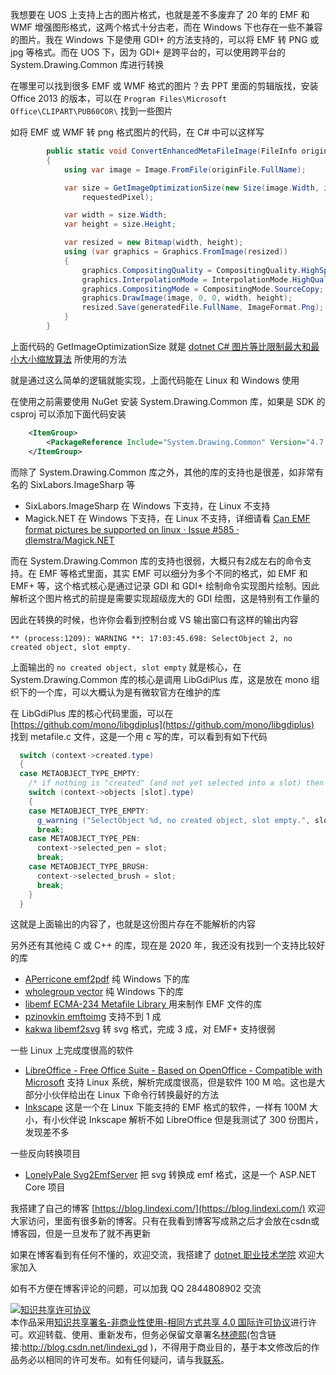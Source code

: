 
我想要在 UOS 上支持上古的图片格式，也就是差不多废弃了 20 年的 EMF 和 WMF 增强图形格式，这两个格式十分古老，而在 Windows 下也存在一些不兼容的图片。我在 Windows 下是使用 GDI+ 的方法支持的，可以将 EMF 转 PNG 或 jpg 等格式。而在 UOS 下，因为 GDI+ 是跨平台的，可以使用跨平台的 System.Drawing.Common 库进行转换

<!--more-->


<!-- CreateTime:2020/8/29 8:37:06 -->

<!-- 发布 -->

在哪里可以找到很多 EMF 或 WMF 格式的图片？去 PPT 里面的剪辑版找，安装 Office 2013 的版本，可以在 `Program Files\Microsoft Office\CLIPART\PUB60COR\` 找到一些图片

如将 EMF 或 WMF 转 png 格式图片的代码，在 C# 中可以这样写

```csharp
        public static void ConvertEnhancedMetaFileImage(FileInfo originFile, FileInfo generatedFile, int requestedPixel)
        {
            using var image = Image.FromFile(originFile.FullName);

            var size = GetImageOptimizationSize(new Size(image.Width, image.Height), MaxWidth * MaxHeight,
                requestedPixel);

            var width = size.Width;
            var height = size.Height;

            var resized = new Bitmap(width, height);
            using (var graphics = Graphics.FromImage(resized))
            {
                graphics.CompositingQuality = CompositingQuality.HighSpeed;
                graphics.InterpolationMode = InterpolationMode.HighQualityBicubic;
                graphics.CompositingMode = CompositingMode.SourceCopy;
                graphics.DrawImage(image, 0, 0, width, height);
                resized.Save(generatedFile.FullName, ImageFormat.Png);
            }
        }
```

上面代码的 GetImageOptimizationSize 就是 [dotnet C# 图片等比限制最大和最小大小缩放算法](https://blog.lindexi.com/post/dotnet-C-%E5%9B%BE%E7%89%87%E7%AD%89%E6%AF%94%E9%99%90%E5%88%B6%E6%9C%80%E5%A4%A7%E5%92%8C%E6%9C%80%E5%B0%8F%E5%A4%A7%E5%B0%8F%E7%BC%A9%E6%94%BE%E7%AE%97%E6%B3%95.html) 所使用的方法

就是通过这么简单的逻辑就能实现，上面代码能在 Linux 和 Windows 使用

在使用之前需要使用 NuGet 安装 System.Drawing.Common 库，如果是 SDK 的 csproj 可以添加下面代码安装

```xml
    <ItemGroup>
        <PackageReference Include="System.Drawing.Common" Version="4.7.0" />
    </ItemGroup>
```

而除了 System.Drawing.Common 库之外，其他的库的支持也是很差，如非常有名的 SixLabors.ImageSharp 等

- SixLabors.ImageSharp 在 Windows 下支持，在 Linux 不支持
- Magick.NET 在 Windows 下支持，在 Linux 不支持，详细请看 [Can EMF format pictures be supported on linux · Issue #585 · dlemstra/Magick.NET](https://github.com/dlemstra/Magick.NET/issues/585 )

而在 System.Drawing.Common 库的支持也很弱，大概只有2成左右的命令支持。在 EMF 等格式里面，其实 EMF 可以细分为多个不同的格式，如 EMF 和 EMF+ 等，这个格式核心是通过记录 GDI 和 GDI+ 绘制命令实现图片绘制。因此解析这个图片格式的前提是需要实现超级庞大的 GDI 绘图，这是特别有工作量的

因此在转换的时候，也许你会看到控制台或 VS 输出窗口有这样的输出内容

```
** (process:1209): WARNING **: 17:03:45.698: SelectObject 2, no created object, slot empty.
```

上面输出的 `no created object, slot empty` 就是核心，在 System.Drawing.Common 库的核心是调用 LibGdiPlus 库，这是放在 mono 组织下的一个库，可以大概认为是有微软官方在维护的库

在 LibGdiPlus 库的核心代码里面，可以在 [https://github.com/mono/libgdiplus](https://github.com/mono/libgdiplus) 找到 metafile.c 文件，这是一个用 c 写的库，可以看到有如下代码

```csharp
  switch (context->created.type) 
  {
  case METAOBJECT_TYPE_EMPTY:
    /* if nothing is "created" (and not yet selected into a slot) then we "reselect" the object */
    switch (context->objects [slot].type) 
    {
    case METAOBJECT_TYPE_EMPTY:
      g_warning ("SelectObject %d, no created object, slot empty.", slot);
      break;
    case METAOBJECT_TYPE_PEN:
      context->selected_pen = slot;
      break;
    case METAOBJECT_TYPE_BRUSH:
      context->selected_brush = slot;
      break;
    }
  }
```

这就是上面输出的内容了，也就是这份图片存在不能解析的内容

另外还有其他纯 C 或 C++ 的库，现在是 2020 年，我还没有找到一个支持比较好的库

- [APerricone emf2pdf](https://github.com/APerricone/emf2pdf ) 纯 Windows 下的库
- [wholegroup vector](https://github.com/wholegroup/vector ) 纯 Windows 下的库
- [libemf ECMA-234 Metafile Library ](https://sourceforge.net/projects/libemf/ ) 用来制作 EMF 文件的库
- [pzinovkin emftoimg](https://github.com/pzinovkin/emftoimg ) 支持不到 1 成
- [kakwa libemf2svg](https://github.com/kakwa/libemf2svg ) 转 svg 格式，完成 3 成，对 EMF+ 支持很弱

一些 Linux 上完成度很高的软件

- [LibreOffice - Free Office Suite - Based on OpenOffice - Compatible with Microsoft](https://www.libreoffice.org/ ) 支持 Linux 系统，解析完成度很高，但是软件 100 M 哈。这也是大部分小伙伴给出在 Linux 下命令行转换最好的方法
- [Inkscape](https://inkscape.org/news/2020/05/04/introducing-inkscape-10/ ) 这是一个在 Linux 下能支持的 EMF 格式的软件，一样有 100M 大小，有小伙伴说 Inkscape 解析不如 LibreOffice 但是我测试了 300 份图片，发现差不多

一些反向转换项目

- [LonelyPale Svg2EmfServer](https://github.com/LonelyPale/Svg2EmfServer ) 把 svg 转换成 emf 格式，这是一个 ASP.NET Core 项目



我搭建了自己的博客 [https://blog.lindexi.com/](https://blog.lindexi.com/) 欢迎大家访问，里面有很多新的博客。只有在我看到博客写成熟之后才会放在csdn或博客园，但是一旦发布了就不再更新

如果在博客看到有任何不懂的，欢迎交流，我搭建了 [dotnet 职业技术学院](https://t.me/dotnet_campus) 欢迎大家加入

如有不方便在博客评论的问题，可以加我 QQ 2844808902 交流

<a rel="license" href="http://creativecommons.org/licenses/by-nc-sa/4.0/"><img alt="知识共享许可协议" style="border-width:0" src="https://licensebuttons.net/l/by-nc-sa/4.0/88x31.png" /></a><br />本作品采用<a rel="license" href="http://creativecommons.org/licenses/by-nc-sa/4.0/">知识共享署名-非商业性使用-相同方式共享 4.0 国际许可协议</a>进行许可。欢迎转载、使用、重新发布，但务必保留文章署名[林德熙](http://blog.csdn.net/lindexi_gd)(包含链接:http://blog.csdn.net/lindexi_gd )，不得用于商业目的，基于本文修改后的作品务必以相同的许可发布。如有任何疑问，请与我[联系](mailto:lindexi_gd@163.com)。